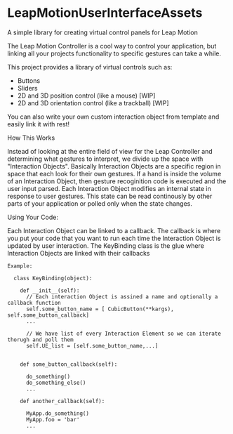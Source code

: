 LeapMotionUserInterfaceAssets
=============================

A simple library for creating virtual control panels for Leap Motion

The Leap Motion Controller is a cool way to control your application, but linking all your projects functionality
to specific gestures can take a while.

This project provides a library of virtual controls such as:
  - Buttons
  - Sliders
  - 2D and 3D position control (like a mouse) [WIP]
  - 2D and 3D orientation control (like a trackball) [WIP]
  
You can also write your own custom interaction object from template and easily link it with rest! 

How This Works

  Instead of looking at the entire field of view for the Leap Controller and determining what gestures to interpret,
  we divide up the space with "Interaction Objects". Basically Interaction Objects are a specific region in space
  that each look for their own gestures. If a hand is inside the volume of an Interaction Object, then gesture 
  recoginition code is executed and the user input parsed. Each Interaction Object modifies an internal state in 
  response to user gestures. This state can be read continously by other parts of your application or polled only when 
  the state changes.
  
  
Using Your Code:

  Each Interaction Object can be linked to a callback. The callback is where you put your code that you want to run each
  time the Interaction Object is updated by user interaction. The KeyBinding class is the glue where Interaction Objects
  are linked with their callbacks
  
    Example:
    
      class KeyBinding(object):
      
        def __init__(self):
          // Each interaction Object is assined a name and optionally a callback function
          self.some_button_name = [ CubicButton(**kargs), self.some_button_callback]
          ...
          
          // We have list of every Interaction Element so we can iterate thorugh and poll them
          self.UE_list = [self.some_button_name,...]
          
          
        def some_button_callback(self):
          
          do_something()
          do_something_else()
          ...
        
        def another_callback(self):
          
          MyApp.do_something()
          MyApp.foo = 'bar'
          ...
          



